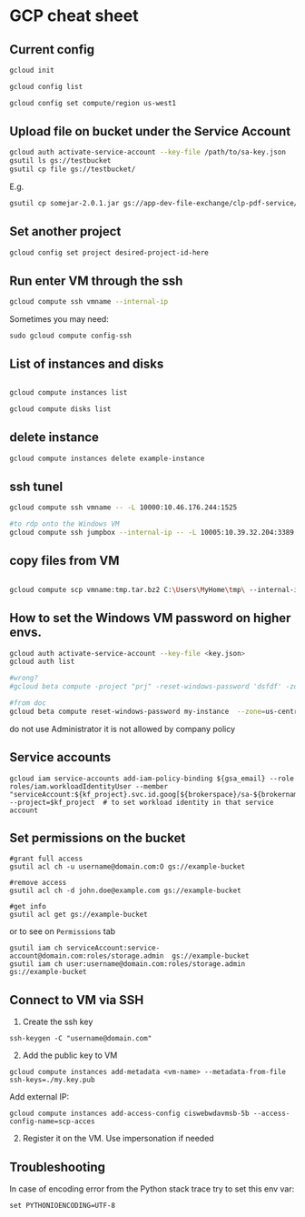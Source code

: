 # GCP cheat sheet

## Current config

```bash
gcloud init

gcloud config list

gcloud config set compute/region us-west1
```




## Upload file on bucket under the Service Account



```bash
gcloud auth activate-service-account --key-file /path/to/sa-key.json
gsutil ls gs://testbucket
gsutil cp file gs://testbucket/ 
```

E.g.
```bash
gsutil cp somejar-2.0.1.jar gs://app-dev-file-exchange/clp-pdf-service/

```


## Set another project

```bash
gcloud config set project desired-project-id-here
```

## Run enter VM through the ssh

```bash
gcloud compute ssh vmname --internal-ip
```

Sometimes you may need:
```
sudo gcloud compute config-ssh
```

## List of instances and disks

```bash

gcloud compute instances list

gcloud compute disks list

```


## delete instance

```bash
gcloud compute instances delete example-instance
```


## ssh tunel

```bash
gcloud compute ssh vmname -- -L 10000:10.46.176.244:1525

#to rdp onto the Windows VM
gcloud compute ssh jumpbox --internal-ip -- -L 10005:10.39.32.204:3389

```


## copy files from VM

```bash

gcloud compute scp vmname:tmp.tar.bz2 C:\Users\MyHome\tmp\ --internal-ip

```

## How to set the Windows VM password on higher envs.

```bash
gcloud auth activate-service-account --key-file <key.json>
gcloud auth list

#wrong?
#gcloud beta compute -project "prj" -reset-windows-password 'dsfdf' -zone us-west1-a -user admin

#from doc
gcloud beta compute reset-windows-password my-instance  --zone=us-central1-f --user=foo

```

do not use Administrator it is not allowed by company policy



## Service accounts

```
gcloud iam service-accounts add-iam-policy-binding ${gsa_email} --role roles/iam.workloadIdentityUser --member "serviceAccount:${kf_project}.svc.id.goog[${brokerspace}/sa-${brokername}]" --project=$kf_project  # to set workload identity in that service account
```


## Set permissions on the bucket

```
#grant full access
gsutil acl ch -u username@domain.com:O gs://example-bucket

#remove access
gsutil acl ch -d john.doe@example.com gs://example-bucket

#get info
gsutil acl get gs://example-bucket
```

or to see on `Permissions` tab

```
gsutil iam ch serviceAccount:service-account@domain.com:roles/storage.admin  gs://example-bucket
gsutil iam ch user:username@domain.com:roles/storage.admin  gs://example-bucket
``` 

## Connect to VM via SSH

1. Create the ssh key

```
ssh-keygen -C "username@domain.com"

```

2. Add the public key to VM

```
gcloud compute instances add-metadata <vm-name> --metadata-from-file ssh-keys=./my.key.pub
```

Add external IP:
```
gcloud compute instances add-access-config ciswebwdavmsb-5b --access-config-name=scp-acces

```
2. Register it on the VM. Use impersonation if needed


## Troubleshooting

In case of encoding error from the Python stack trace try to set this env var:

```shell
set PYTHONIOENCODING=UTF-8
```
